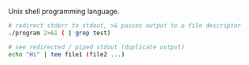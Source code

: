 Unix shell programming language.

```bash
# redirect stderr to stdout, >& passes output to a file descriptor
./program 2>&1 ( | grep test)

# see redirected / piped stdout (duplicate output)
echo "Hi" | tee file1 (file2 ...)
```
